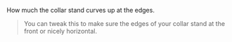 
How much the collar stand curves up at the edges.

> You can tweak this to make sure the edges of your collar stand at the front or nicely horizontal.
